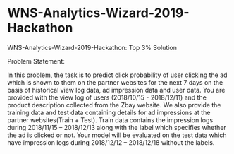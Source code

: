 # WNS-Analytics-Wizard-2019-Hackathon
WNS-Analytics-Wizard-2019-Hackathon: Top 3% Solution

Problem Statement:

In this problem, the task is to predict click probability of user clicking the ad which is shown to them on the partner websites for the next 7 days on the basis of historical view log data, ad impression data and user data.   You are provided with the view log of users (2018/10/15 - 2018/12/11) and the product description collected from the Zbay website. We also provide the training data and test data containing details for ad impressions at the partner websites(Train + Test).   Train data contains the impression logs during 2018/11/15 – 2018/12/13 along with the label which specifies whether the ad is clicked or not. Your model will be evaluated on the test data which have impression logs during 2018/12/12 – 2018/12/18 without the labels.
